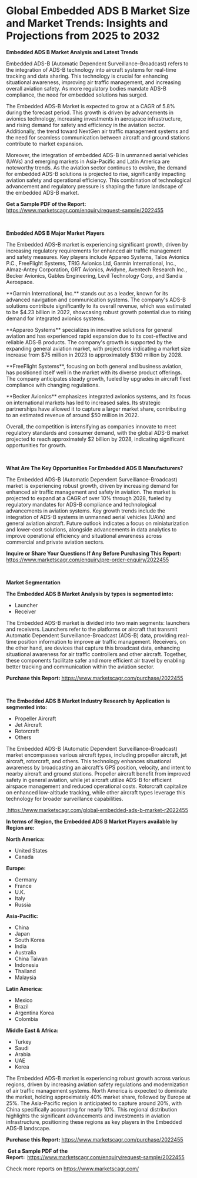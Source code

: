 <p><h1>Global Embedded ADS B Market Size and Market Trends: Insights and Projections from 2025 to 2032</h1></p><p><strong>Embedded ADS B Market Analysis and Latest Trends</strong></p>
<p><p>Embedded ADS-B (Automatic Dependent Surveillance–Broadcast) refers to the integration of ADS-B technology into aircraft systems for real-time tracking and data sharing. This technology is crucial for enhancing situational awareness, improving air traffic management, and increasing overall aviation safety. As more regulatory bodies mandate ADS-B compliance, the need for embedded solutions has surged.</p><p>The Embedded ADS-B Market is expected to grow at a CAGR of 5.8% during the forecast period. This growth is driven by advancements in avionics technology, increasing investments in aerospace infrastructure, and rising demand for safety and efficiency in the aviation sector. Additionally, the trend toward NextGen air traffic management systems and the need for seamless communication between aircraft and ground stations contribute to market expansion.</p><p>Moreover, the integration of embedded ADS-B in unmanned aerial vehicles (UAVs) and emerging markets in Asia-Pacific and Latin America are noteworthy trends. As the aviation sector continues to evolve, the demand for embedded ADS-B solutions is projected to rise, significantly impacting aviation safety and operational efficiency. This combination of technological advancement and regulatory pressure is shaping the future landscape of the embedded ADS-B market.</p></p>
<p><strong>Get a Sample PDF of the Report:&nbsp;</strong> <a href="https://www.marketscagr.com/enquiry/request-sample/2022455?utm_campaign=3124&utm_medium=2&utm_source=Github&utm_content=ia&utm_term=29032025&utm_id=embedded-ads-b">https://www.marketscagr.com/enquiry/request-sample/2022455</a></p>
<p>&nbsp;</p>
<p><strong>Embedded ADS B Major Market Players</strong></p>
<p><p>The Embedded ADS-B market is experiencing significant growth, driven by increasing regulatory requirements for enhanced air traffic management and safety measures. Key players include Appareo Systems, Talos Avionics P.C., FreeFlight Systems, TRIG Avionics Ltd, Garmin International, Inc., Almaz-Antey Corporation, GRT Avionics, Avidyne, Aventech Research Inc., Becker Avionics, Gables Engineering, Levil Technology Corp, and Sandia Aerospace.</p><p>**Garmin International, Inc.** stands out as a leader, known for its advanced navigation and communication systems. The company's ADS-B solutions contribute significantly to its overall revenue, which was estimated to be $4.23 billion in 2022, showcasing robust growth potential due to rising demand for integrated avionics systems.</p><p>**Appareo Systems** specializes in innovative solutions for general aviation and has experienced rapid expansion due to its cost-effective and reliable ADS-B products. The company's growth is supported by the expanding general aviation market, with projections indicating a market size increase from $75 million in 2023 to approximately $130 million by 2028.</p><p>**FreeFlight Systems**, focusing on both general and business aviation, has positioned itself well in the market with its diverse product offerings. The company anticipates steady growth, fueled by upgrades in aircraft fleet compliance with changing regulations.</p><p>**Becker Avionics** emphasizes integrated avionics systems, and its focus on international markets has led to increased sales. Its strategic partnerships have allowed it to capture a larger market share, contributing to an estimated revenue of around $50 million in 2022.</p><p>Overall, the competition is intensifying as companies innovate to meet regulatory standards and consumer demand, with the global ADS-B market projected to reach approximately $2 billion by 2028, indicating significant opportunities for growth.</p></p>
<p>&nbsp;</p>
<p><strong>What Are The Key Opportunities For Embedded ADS B Manufacturers?</strong></p>
<p><p>The Embedded ADS-B (Automatic Dependent Surveillance–Broadcast) market is experiencing robust growth, driven by increasing demand for enhanced air traffic management and safety in aviation. The market is projected to expand at a CAGR of over 10% through 2028, fueled by regulatory mandates for ADS-B compliance and technological advancements in aviation systems. Key growth trends include the integration of ADS-B systems in unmanned aerial vehicles (UAVs) and general aviation aircraft. Future outlook indicates a focus on miniaturization and lower-cost solutions, alongside advancements in data analytics to improve operational efficiency and situational awareness across commercial and private aviation sectors.</p></p>
<p><strong>Inquire or Share Your Questions If Any Before Purchasing This Report:</strong> <a href="https://www.marketscagr.com/enquiry/pre-order-enquiry/2022455?utm_campaign=3124&utm_medium=2&utm_source=Github&utm_content=ia&utm_term=29032025&utm_id=embedded-ads-b">https://www.marketscagr.com/enquiry/pre-order-enquiry/2022455</a></p>
<p>&nbsp;</p>
<p><strong>Market Segmentation</strong></p>
<p><strong>The Embedded ADS B Market Analysis by types is segmented into:</strong></p>
<p><ul><li>Launcher</li><li>Receiver</li></ul></p>
<p><p>The Embedded ADS-B market is divided into two main segments: launchers and receivers. Launchers refer to the platforms or aircraft that transmit Automatic Dependent Surveillance-Broadcast (ADS-B) data, providing real-time position information to improve air traffic management. Receivers, on the other hand, are devices that capture this broadcast data, enhancing situational awareness for air traffic controllers and other aircraft. Together, these components facilitate safer and more efficient air travel by enabling better tracking and communication within the aviation sector.</p></p>
<p><strong>Purchase this Report:&nbsp;</strong><a href="https://www.marketscagr.com/purchase/2022455?utm_campaign=3124&utm_medium=2&utm_source=Github&utm_content=ia&utm_term=29032025&utm_id=embedded-ads-b">https://www.marketscagr.com/purchase/2022455</a></p>
<p>&nbsp;</p>
<p><strong>The Embedded ADS B Market Industry Research by Application is segmented into:</strong></p>
<p><ul><li>Propeller Aircraft</li><li>Jet Aircraft</li><li>Rotorcraft</li><li>Others</li></ul></p>
<p><p>The Embedded ADS-B (Automatic Dependent Surveillance–Broadcast) market encompasses various aircraft types, including propeller aircraft, jet aircraft, rotorcraft, and others. This technology enhances situational awareness by broadcasting an aircraft's GPS position, velocity, and intent to nearby aircraft and ground stations. Propeller aircraft benefit from improved safety in general aviation, while jet aircraft utilize ADS-B for efficient airspace management and reduced operational costs. Rotorcraft capitalize on enhanced low-altitude tracking, while other aircraft types leverage this technology for broader surveillance capabilities.</p></p>
<p><a href="https://www.marketscagr.com/global-embedded-ads-b-market-r2022455?utm_campaign=3124&utm_medium=2&utm_source=Github&utm_content=ia&utm_term=29032025&utm_id=embedded-ads-b">&nbsp;https://www.marketscagr.com/global-embedded-ads-b-market-r2022455</a></p>
<p><strong>In terms of Region, the Embedded ADS B Market Players available by Region are:</strong></p>
<p>
    <p> <strong> North America: </strong>
        <ul>
            <li>United States</li>
            <li>Canada</li>
        </ul>
        </p> 
    <p> <strong> Europe: </strong>
        <ul>
            <li>Germany</li>
            <li>France</li>
            <li>U.K.</li>
            <li>Italy</li>
            <li>Russia</li>
        </ul>
        </p> 
    <p> <strong> Asia-Pacific: </strong>
        <ul>
            <li>China</li>
            <li>Japan</li>
            <li>South Korea</li>
            <li>India</li>
            <li>Australia</li>
            <li>China Taiwan</li>
            <li>Indonesia</li>
            <li>Thailand</li>
            <li>Malaysia</li>
        </ul>
        </p> 
    <p> <strong> Latin America: </strong>
        <ul>
            <li>Mexico</li>
            <li>Brazil</li>
            <li>Argentina Korea</li>
            <li>Colombia</li>
        </ul>
        </p> 
    <p> <strong> Middle East & Africa: </strong>
        <ul>
            <li>Turkey</li>
            <li>Saudi</li>
            <li>Arabia</li>
            <li>UAE</li>
            <li>Korea</li>
        </ul>
    </p>
    </p>
<p><p>The Embedded ADS-B market is experiencing robust growth across various regions, driven by increasing aviation safety regulations and modernization of air traffic management systems. North America is expected to dominate the market, holding approximately 40% market share, followed by Europe at 25%. The Asia-Pacific region is anticipated to capture around 20%, with China specifically accounting for nearly 10%. This regional distribution highlights the significant advancements and investments in aviation infrastructure, positioning these regions as key players in the Embedded ADS-B landscape.</p></p>
<p><strong>Purchase this Report: </strong><a href="https://www.marketscagr.com/purchase/2022455?utm_campaign=3124&utm_medium=2&utm_source=Github&utm_content=ia&utm_term=29032025&utm_id=embedded-ads-b">https://www.marketscagr.com/purchase/2022455</a></p>
<p>&nbsp;<strong>Get a Sample PDF of the Report:&nbsp;&nbsp;</strong><a href="https://www.marketscagr.com/enquiry/request-sample/2022455?utm_campaign=3124&utm_medium=2&utm_source=Github&utm_content=ia&utm_term=29032025&utm_id=embedded-ads-b">https://www.marketscagr.com/enquiry/request-sample/2022455</a></p>
<p><strong></strong></p>
<p>Check more reports on <a href="https://www.marketscagr.com/?utm_campaign=3124&utm_medium=2&utm_source=Github&utm_content=ia&utm_term=29032025&utm_id=embedded-ads-b">https://www.marketscagr.com/</a></p>